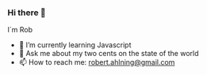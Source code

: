 ### Hi there 👋
I´m Rob

- 🌱 I’m currently learning Javascript
- 💬 Ask me about my two cents on the state of the world
- 📫 How to reach me: robert.ahlning@gmail.com
